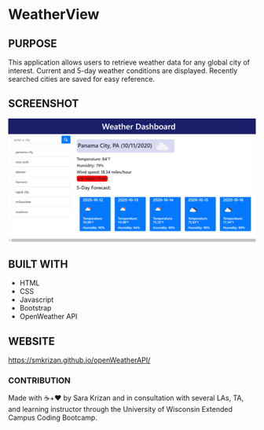 # WeatherView

## PURPOSE
This application allows users to retrieve weather data for any global city of interest. Current and 5-day weather conditions are displayed. Recently searched cities are saved for easy reference. 

## SCREENSHOT
<img src="./assets/weather-dashboard.png" alt="a glimpse of the openWeather user interface">

## BUILT WITH
* HTML
* CSS
* Javascript
* Bootstrap
* OpenWeather API

## WEBSITE
https://smkrizan.github.io/openWeatherAPI/


### CONTRIBUTION
Made with ☕+❤️ by Sara Krizan and in consultation with several LAs, TA, and learning instructor through the University of Wisconsin Extended Campus Coding Bootcamp.
